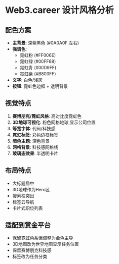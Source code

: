 # Web3.career 设计风格分析

## 配色方案
- **主背景**: 深紫黑色 (#0A0A0F 左右)
- **强调色**: 
  - 霓虹粉 (#FF006E)
  - 霓虹绿 (#00FF88)
  - 霓虹青 (#00D9FF)
  - 霓虹紫 (#B800FF)
- **文字**: 白色/浅灰
- **按钮**: 霓虹色边框 + 透明背景

## 视觉特点
1. **赛博朋克/霓虹风格**: 高对比度霓虹色
2. **3D地球可视化**: 粉色网格地球,显示公司位置
3. **等宽字体**: 代码/科技感
4. **霓虹标签**: 彩色边框标签
5. **暗色主题**: 深色背景
6. **网格背景**: 科技感网格线
7. **玻璃态效果**: 半透明卡片

## 布局特点
- 大标题居中
- 3D地球作为Hero区
- 搜索栏突出
- 标签云导航
- 卡片式职位列表

## 适配到赏金平台
- 保留霓虹色系但调整为金色主导
- 3D地图改为世界地图显示任务位置
- 保留赛博朋克科技感
- 标签改为任务分类

